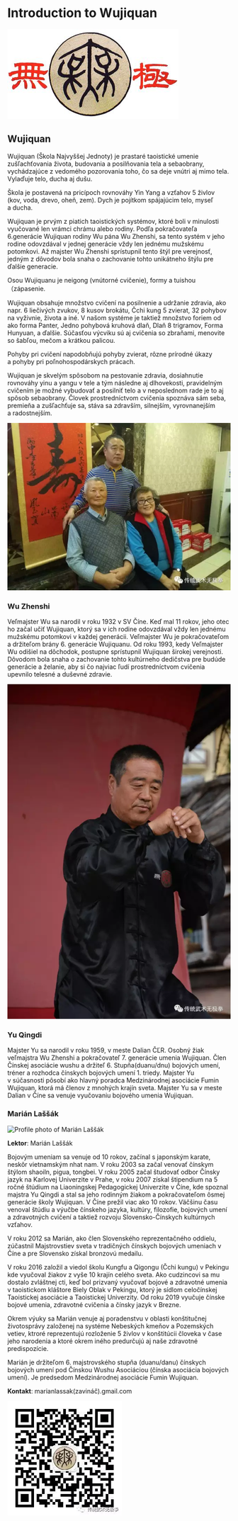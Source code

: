 # Introduction to Wujiquan 

![Wujiquan logo](/images/Wujiquan_logo.jpeg)

## Wujiquan

Wujiquan (Škola Najvyššej Jednoty) je prastaré taoistické umenie zušľachťovania života, budovania a posilňovania tela a sebaobrany, vychádzajúce z vedomého pozorovania toho, čo sa deje vnútri aj mimo tela. Vylaďuje telo, ducha aj dušu.

Škola je postavená na pricípoch rovnováhy Yin Yang a vzťahov 5 živlov (kov, voda, drevo, oheň, zem). Dych je pojítkom spájajúcim telo, myseľ a ducha.

Wujiquan je prvým z piatich taoistických systémov, ktoré boli v minulosti vyučované len vrámci chrámu alebo rodiny. Podľa pokračovateľa 6.generácie Wujiquan rodiny Wu pána Wu Zhenshi, sa tento systém v jeho rodine odovzdával v jednej generácie vždy len jednému mužskému potomkovi. Až majster Wu Zhenshi sprístupnil tento štýl pre verejnosť, jedným z dôvodov bola snaha o zachovanie tohto unikátneho štýlu pre ďalšie generacie.

Osou Wujiquanu je neigong (vnútorné cvičenie), formy a tuishou（zápasenie.

Wujiquan obsahuje množstvo cvičení na posilnenie a udržanie zdravia, ako napr. 6 liečivých zvukov, 8 kusov brokátu, Čchi kung 5 zvierat, 32 pohybov na vyživnie, života a iné. V našom systéme je taktiež množstvo foriem od ako forma Panter, Jedno pohybová kruhová dlaň, Dlaň 8 trigramov, Forma Hunyuan, a ďalšie. Súčasťou výcviku sú aj cvičenia so zbraňami, menovite so šabľou, mečom a krátkou palicou.

Pohyby pri cvičení napodobňujú pohyby zvierat, rôzne prírodné úkazy a pohyby pri poľnohospodárskych prácach.

Wujiquan je skvelým spôsobom na pestovanie zdravia, dosiahnutie rovnováhy yinu a yangu v tele a tým následne aj dlhovekosti, pravidelným cvičením je možné vybudovať a posilniť telo a v neposlednom rade je to aj spôsob sebaobrany. Človek prostredníctvom cvičenia spoznáva sám seba, premieňa a zušľachťuje sa, stáva sa zdravším, silnejším, vyrovnanejším a radostnejším.

![Master Yu and Grandmaster Wu](/images/Wujiquan_family.webp)

### Wu Zhenshi
Veľmajster Wu sa narodil v roku 1932 v SV Číne. Keď mal 11 rokov, jeho otec ho začal učiť Wujiquan, ktorý sa v ich rodine odovzdával vždy len jednému mužskému potomkovi v každej generácii. Veľmajster Wu je pokračovateľom a držiteľom brány 6. generácie Wujiquanu. Od roku 1993, kedy Veľmajster Wu odišiel na dôchodok, postupne sprístupnil Wujiquan širokej verejnosti. Dôvodom bola snaha o zachovanie tohto kultúrneho dedičstva pre budúde generácie a želanie, aby si čo najviac ľudí prostredníctvom cvičenia upevnilo telesné a duševné zdravie.

![Master Yu Qingdi](/images/Wujiquan_master_Yu_Qingdi.webp)

### Yu Qingdi
Majster Yu sa narodil v roku 1959, v meste Dalian ČĽR. Osobný žiak veľmajstra Wu Zhenshi a pokračovateľ 7. generácie umenia Wujiquan. Člen Čínskej asociácie wushu a držiteľ 6. Stupňa(duanu/dnu) bojových umení, tréner a rozhodca čínskych bojových umení 1. triedy. Majster Yu v súčasnosti pôsobí ako hlavný poradca Medzinárodnej asociácie Fumin Wujiquan, ktorá má členov z mnohých krajín sveta. Majster Yu sa v meste Dalian v Číne sa venuje vyučovaniu bojového umenia Wujiquan. 

### Marián Laššák

![Profile photo of Marián Laššák](/images/marian_profile_small.jpg)

__Lektor__: Marián Laššák

Bojovým umeniam sa venuje od 10 rokov, začínal s japonským karate, neskôr vietnamským nhat nam. V roku 2003 sa začal venovať čínskym štýlom shaoiln, pigua, tongbei. V roku 2005 začal študovať odbor Čínsky jazyk na Karlovej Univerzite v Prahe, v roku 2007 získal štipendium na 5 ročné štúdium na Liaoningskej Pedagogickej Univerzite v Číne, kde spoznal majstra Yu Qingdi a stal sa jeho rodinným žiakom a pokračovateľom ôsmej generácie školy Wujiquan. V Číne prežil viac ako 10 rokov. Väčšinu času venoval štúdiu a výučbe čínskeho jazyka, kultúry, filozofie, bojových umení a zdravotných cvičení a taktiež rozvoju Slovensko-Čínskych kultúrnych vzťahov. 

V roku 2012 sa Marián, ako člen Slovenského reprezentačného oddielu, zúčastnil Majstrovstiev sveta v tradičných čínskych bojových umeniach v Číne a pre Slovensko získal bronzovú medailu. 

V roku 2016 založil a viedol školu Kungfu a Qigongu (Čchi kungu) v Pekingu kde vyučoval žiakov z vyše 10 krajín celého sveta. 
Ako cudzincovi sa mu dostalo zvláštnej cti, keď bol prizvaný vyučovať bojové a zdravotné umenia v taoistickom kláštore Biely Oblak v Pekingu, ktorý je sídlom celočínskej Taoistickej asociácie a Taoistickej Univerzity. Od roku 2019 vyučuje čínske bojové umenia, zdravotné cvičenia a čínsky jazyk v Brezne. 

Okrem výuky sa Marián venuje aj poradenstvu v oblasti konštitučnej životosprávy založenej na systéme Nebeských kmeňov a Pozemských vetiev, ktroré reprezentujú rozloženie 5 živlov v konštitúcii človeka v čase jeho narodenia a ktoré okrem iného predurčujú aj naše zdravotné predispozície. 

Marián je držiteľom 6. majstrovského stupňa (duanu/danu) čínskych bojových umení pod Čínskou Wushu Asociáciou (čínska asociácia bojových umení). Je predsedom Medzinárodnej asociácie Fumin Wujiquan. 

__Kontakt__: marianlassak(zavináč).gmail.com

![Official Wujiquan Wechat QR Code](/images/wujiquan_qrcode.webp)
